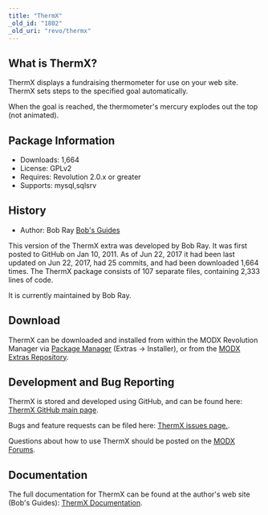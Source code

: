 ```yaml
---
title: "ThermX"
_old_id: "1802"
_old_uri: "revo/thermx"
---
```


## What is ThermX?

ThermX displays a fundraising thermometer for use on your web site. ThermX sets steps to the specified goal automatically.

When the goal is reached, the thermometer's mercury explodes out the top (not animated).

## Package Information

- Downloads: 1,664
- License: GPLv2
- Requires: Revolution 2.0.x or greater
- Supports: mysql,sqlsrv

## History

- Author: Bob Ray [Bob's Guides](https://bobsguides.com)

This version of the ThermX extra was developed by Bob Ray. It was first posted to GitHub on Jan 10, 2011. As of Jun 22, 2017 it had been last updated on Jun 22, 2017, had 25 commits, and had been downloaded 1,664 times. The ThermX package consists of 107 separate files, containing 2,333 lines of code.

It is currently maintained by Bob Ray.

## Download

ThermX can be downloaded and installed from within the MODX Revolution Manager via [Package Manager](developing-in-modx/advanced-development/package-management "Package Manager") (Extras -> Installer), or from the [MODX Extras Repository](https://modx.com/extras/package/thermx).

## Development and Bug Reporting

ThermX is stored and developed using GitHub, and can be found here: [ThermX GitHub main page](https://github.com/BobRay/ThermX).

Bugs and feature requests can be filed here: [ThermX issues page.](https://github.com/BobRay/ThermX/issues).

Questions about how to use ThermX should be posted on the [MODX Forums](https://forums.modx.com).

## Documentation

The full documentation for ThermX can be found at the author's web site (Bob's Guides): [ThermX Documentation](https://bobsguides.com/thermx-tutorial.html).
